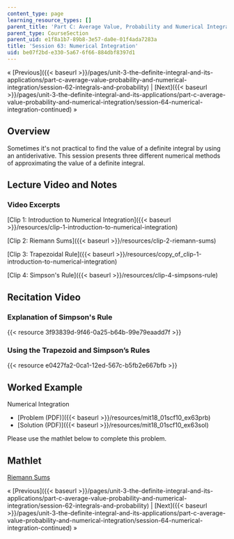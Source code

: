 ```yaml
---
content_type: page
learning_resource_types: []
parent_title: 'Part C: Average Value, Probability and Numerical Integration'
parent_type: CourseSection
parent_uid: e1f8a1b7-89b8-3e57-da0e-01f4ada7283a
title: 'Session 63: Numerical Integration'
uid: be07f2bd-e330-5a67-6f66-884dbf8397d1
---
```


« [Previous]({{< baseurl >}}/pages/unit-3-the-definite-integral-and-its-applications/part-c-average-value-probability-and-numerical-integration/session-62-integrals-and-probability) | [Next]({{< baseurl >}}/pages/unit-3-the-definite-integral-and-its-applications/part-c-average-value-probability-and-numerical-integration/session-64-numerical-integration-continued) »

Overview
--------

Sometimes it's not practical to find the value of a definite integral by using an antiderivative. This session presents three different numerical methods of approximating the value of a definite integral.

Lecture Video and Notes
-----------------------

### Video Excerpts

[Clip 1: Introduction to Numerical Integration]({{< baseurl >}}/resources/clip-1-introduction-to-numerical-integration)

[Clip 2: Riemann Sums]({{< baseurl >}}/resources/clip-2-riemann-sums)

[Clip 3: Trapezoidal Rule]({{< baseurl >}}/resources/copy_of_clip-1-introduction-to-numerical-integration)

[Clip 4: Simpson's Rule]({{< baseurl >}}/resources/clip-4-simpsons-rule)

Recitation Video
----------------

### Explanation of Simpson's Rule

{{< resource 3f93839d-9f46-0a25-b64b-99e79eaadd7f >}}

### Using the Trapezoid and Simpson’s Rules

{{< resource e0427fa2-0ca1-12ed-567c-b5fb2e667bfb >}}

Worked Example
--------------

Numerical Integration

*   [Problem (PDF)]({{< baseurl >}}/resources/mit18_01scf10_ex63prb)
*   [Solution (PDF)]({{< baseurl >}}/resources/mit18_01scf10_ex63sol)

Please use the mathlet below to complete this problem.

Mathlet
-------

[Riemann Sums](/ans7870/18/18.01SC/f10/mathlets/riemannSums.html "Open in a new window.")

« [Previous]({{< baseurl >}}/pages/unit-3-the-definite-integral-and-its-applications/part-c-average-value-probability-and-numerical-integration/session-62-integrals-and-probability) | [Next]({{< baseurl >}}/pages/unit-3-the-definite-integral-and-its-applications/part-c-average-value-probability-and-numerical-integration/session-64-numerical-integration-continued) »
